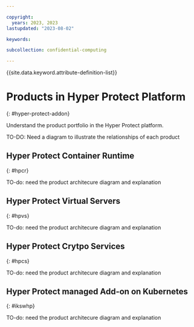 ```yaml
---

copyright:
  years: 2023, 2023
lastupdated: "2023-08-02"

keywords: 

subcollection: confidential-computing

---
```


{{site.data.keyword.attribute-definition-list}}

# Products in Hyper Protect Platform
{: #hyper-protect-addon}

Understand the product portfolio in the Hyper Protect platform.


TO-DO:   Need a diagram to illustrate the relationships of each product


## Hyper Protect Container Runtime
{: #hpcr}

TO-do:  need the product architecure diagram and explanation



## Hyper Protect Virtual Servers
{: #hpvs}

TO-do:  need the product architecure diagram and explanation


## Hyper Protect Crytpo Services
{: #hpcs}

TO-do:  need the product architecure diagram and explanation


## Hyper Protect managed Add-on on Kubernetes
{: #ikswhp}

TO-do:  need the product architecure diagram and explanation